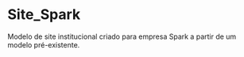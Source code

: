 # Site_Spark
Modelo de site institucional criado para empresa Spark a partir de um modelo pré-existente.
